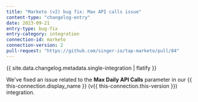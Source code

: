 ```yaml
---
title: "Marketo (v2) bug fix: Max API calls issue"
content-type: "changelog-entry"
date: 2023-09-21
entry-type: bug-fix
entry-category: integration
connection-id: marketo
connection-version: 2
pull-request: "https://github.com/singer-io/tap-marketo/pull/84"
---
```

{{ site.data.changelog.metadata.single-integration | flatify }}

We've fixed an issue related to the **Max Daily API Calls** parameter in our {{ this-connection.display_name }} (v{{ this-connection.this-version }}) integration.